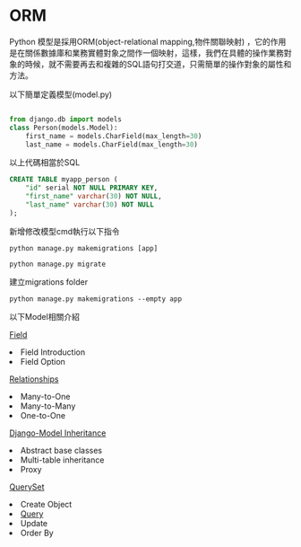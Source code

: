 # ORM  
Python 模型是採用ORM(object-relational mapping,物件關聯映射) ，它的作用是在關係數據庫和業務實體對象之間作一個映射，這樣，我們在具體的操作業務對象的時候，就不需要再去和複雜的SQL語句打交道，只需簡單的操作對象的屬性和方法。</br>

以下簡單定義模型(model.py)


```python 

from django.db import models
class Person(models.Model):
    first_name = models.CharField(max_length=30)
    last_name = models.CharField(max_length=30)    
```

以上代碼相當於SQL

```sql
CREATE TABLE myapp_person (
    "id" serial NOT NULL PRIMARY KEY,
    "first_name" varchar(30) NOT NULL,
    "last_name" varchar(30) NOT NULL
);
```

新增修改模型cmd執行以下指令</br>

```
python manage.py makemigrations [app]

python manage.py migrate
```

建立migrations folder
```
python manage.py makemigrations --empty app
```


以下Model相關介紹

<a href="https://github.com/Eddie02582/Django-tutorial/tree/master/Model/Field">Field</a>
<u1>
    <li>Field Introduction</li>
    <li>Field Option</li>
</ul>



<a href="https://github.com/Eddie02582/Django-tutorial/tree/master/Model/Relationships">Relationships</a>
<u1>
    <li>Many-to-One</li>
    <li>Many-to-Many</li>
    <li>One-to-One</li>
</ul>

<a href="https://github.com/Eddie02582/Django-tutorial/tree/master/Model/Inheritance">Django-Model Inheritance</a>
<u1>
    <li>Abstract base classes</li>
    <li>Multi-table inheritance</li>
    <li>Proxy</li>
</ul>


<a href="https://github.com/Eddie02582/Django-tutorial/tree/master/Model/QuerySet">QuerySet</a>
<u1>
    <li>Create Object</li>
    <li><a href=https://github.com/Eddie02582/Django-tutorial/tree/master/Model/QuerySet#2query>Query</a></li>
    <li>Update</li>
    <li>Order By</li>
</ul>




